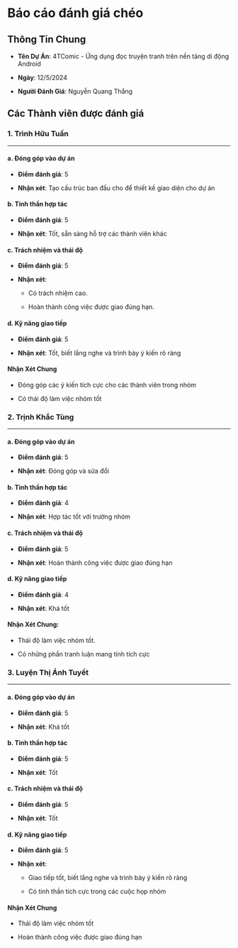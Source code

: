﻿# Báo cáo đánh giá chéo

## Thông Tin Chung

-  **Tên Dự Án**: 4TComic - Ứng dụng đọc truyện tranh trên nền tảng di động Android

-  **Ngày**: 12/5/2024

-  **Người Đánh Giá**: Nguyễn Quang Thắng

## Các Thành viên được đánh giá

### 1. Trình Hữu Tuấn

---

#### a. Đóng góp vào dự án

-  **Điểm đánh giá**: 5

-  **Nhận xét**: Tạo cấu trúc ban đầu cho để thiết kế giao diện cho dự án
  
#### b. Tinh thần hợp tác

-  **Điểm đánh giá**: 5

-  **Nhận xét**: Tốt, sẵn sàng hỗ trợ các thành viên khác

#### c. Trách nhiệm và thái độ

-  **Điểm đánh giá**: 5

-  **Nhận xét**: 
	
    - Có trách nhiệm cao.
    
	- Hoàn thành công việc được giao đúng hạn.

#### d. Kỹ năng giao tiếp

-  **Điểm đánh giá**: 5

-  **Nhận xét**: Tốt, biết lắng nghe và trình bày ý kiến rõ ràng

#### Nhận Xét Chung

- Đóng góp các ý kiến tích cực cho các thành viên trong nhóm

- Có thái độ làm việc nhóm tốt

### 2. Trịnh Khắc Tùng

---

#### a. Đóng góp vào dự án

-  **Điểm đánh giá**: 5

-  **Nhận xét**: Đóng góp và sửa đổi 

#### b. Tinh thần hợp tác

-  **Điểm đánh giá**: 4

-  **Nhận xét**: Hợp tác tốt với trường nhóm

#### c. Trách nhiệm và thái độ

-  **Điểm đánh giá**: 5

-  **Nhận xét**: Hoàn thành công việc được giao đúng hạn

#### d. Kỹ năng giao tiếp

-  **Điểm đánh giá**: 4

-  **Nhận xét**: Khá tốt

#### Nhận Xét Chung:

- Thái độ làm việc nhóm tốt.

- Có những phần tranh luận mang tính tích cực

### 3. Luyện Thị Ánh Tuyết

---

#### a. Đóng góp vào dự án

-  **Điểm đánh giá**: 5

-  **Nhận xét**: Khá tốt

#### b. Tinh thần hợp tác

-  **Điểm đánh giá**: 5

-  **Nhận xét**: Tốt

#### c. Trách nhiệm và thái độ

-  **Điểm đánh giá**: 5

-  **Nhận xét**: Tốt

#### d. Kỹ năng giao tiếp

-  **Điểm đánh giá**: 5

-  **Nhận xét**:

	- Giao tiếp tốt, biết lắng nghe và trình bày ý kiến rõ ràng

	- Có tinh thần tích cực trong các cuộc họp nhóm

#### Nhận Xét Chung

- Thái độ làm việc nhóm tốt

- Hoàn thành công việc được giao đúng hạn